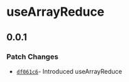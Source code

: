 # useArrayReduce

## 0.0.1

### Patch Changes

- [`df061c6`](https://github.com/changeelog/react-hooks/commit/df061c6b20bc657604f856cb2a3a5e9cf20621c3)- Introduced useArrayReduce
